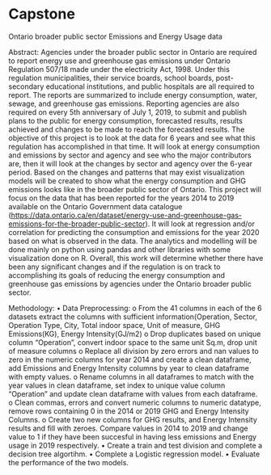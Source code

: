 # Capstone
Ontario broader public sector Emissions and Energy Usage data

Abstract:
Agencies under the broader public sector in Ontario are required to report energy use and greenhouse gas emissions under Ontario Regulation 507/18 made under the electricity Act, 1998. Under this regulation municipalities, their service boards, school boards, post-secondary educational institutions, and public hospitals are all required to report. The reports are summarized to include energy consumption, water, sewage, and greenhouse gas emissions. Reporting agencies are also required on every 5th anniversary of July 1, 2019, to submit and publish plans to the public for energy consumption, forecasted results, results achieved and changes to be made to reach the forecasted results.
	The objective of this project is to look at the data for 6 years and see what this regulation has accomplished in that time. It will look at energy consumption and emissions by sector and agency and see who the major contributors are, then it will look at the changes by sector and agency over the 6-year period. Based on the changes and patterns that may exist visualization models will be created to show what the energy consumption and GHG emissions looks like in the broader public sector of Ontario.
	This project will focus on the data that has been reported for the years 2014 to 2019 available on the Ontario Government data catalogue (https://data.ontario.ca/en/dataset/energy-use-and-greenhouse-gas-emissions-for-the-broader-public-sector). It will look at regression and/or correlation for predicting the consumption and emissions for the year 2020 based on what is observed in the data. The analytics and modelling will be done mainly on python using pandas and other libraries with some visualization done on R. Overall, this work will determine whether there have been any significant changes and if the regulation is on track to accomplishing its goals of reducing the energy consumption and greenhouse gas emissions by agencies under the Ontario broader public sector.

Methodology:
•	Data Preprocessing:
  o	From the 41 columns in each of the 6 datasets extract the columns with sufficient information(Operation, Sector, Operation Type, City, Total indoor space, Unit of measure, GHG     Emissions(KG), Energy Intensity(GJ/m2)
  o	Drop duplicates based on unique column “Operation”, convert indoor space to the same unit Sq.m, drop unit of measure columns
  o	Replace all division by zero errors and nan values to zero in the numeric columns for year 2014 and create a clean dataframe, add Emissions and Energy Intensity columns by         year to clean dataframe with empty values.
  o	Rename columns in all dataframes to match with the year values in clean dataframe, set index to unique value column “Operation” and update clean dataframe with values from         each dataframe.
  o	Clean commas, errors and convert numeric columns to numeric datatype, remove rows containing 0 in the 2014 or 2019 GHG and Energy Intensity Columns.
  o	Create two new columns for GHG results, and Energy Intensity results and fill with zeroes. Compare values in 2014 to 2019 and change value to 1 if they have been succesful in     having less emissions and Energy usage in 2019 respectively.
•	Create a train and test division and complete a decision tree algortihm.
•	Complete a Logistic regression model.
•	Evaluate the performance of the two models.
